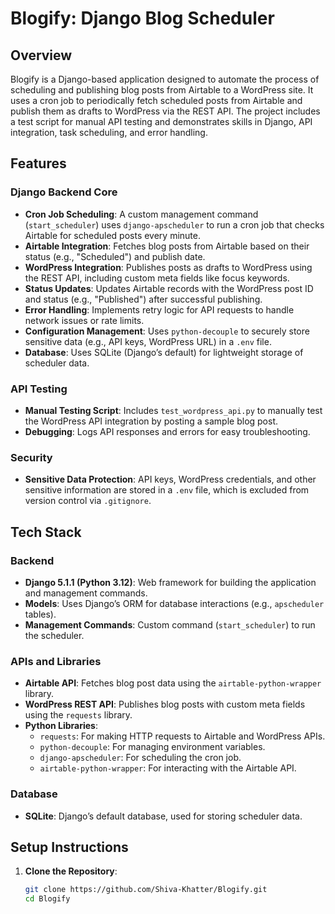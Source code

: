 # Blogify: Django Blog Scheduler

## Overview
Blogify is a Django-based application designed to automate the process of scheduling and publishing blog posts from Airtable to a WordPress site. It uses a cron job to periodically fetch scheduled posts from Airtable and publish them as drafts to WordPress via the REST API. The project includes a test script for manual API testing and demonstrates skills in Django, API integration, task scheduling, and error handling.

## Features


### Django Backend Core
- **Cron Job Scheduling**: A custom management command (`start_scheduler`) uses `django-apscheduler` to run a cron job that checks Airtable for scheduled posts every minute.
- **Airtable Integration**: Fetches blog posts from Airtable based on their status (e.g., "Scheduled") and publish date.
- **WordPress Integration**: Publishes posts as drafts to WordPress using the REST API, including custom meta fields like focus keywords.
- **Status Updates**: Updates Airtable records with the WordPress post ID and status (e.g., "Published") after successful publishing.
- **Error Handling**: Implements retry logic for API requests to handle network issues or rate limits.
- **Configuration Management**: Uses `python-decouple` to securely store sensitive data (e.g., API keys, WordPress URL) in a `.env` file.
- **Database**: Uses SQLite (Django’s default) for lightweight storage of scheduler data.

### API Testing
- **Manual Testing Script**: Includes `test_wordpress_api.py` to manually test the WordPress API integration by posting a sample blog post.
- **Debugging**: Logs API responses and errors for easy troubleshooting.

### Security
- **Sensitive Data Protection**: API keys, WordPress credentials, and other sensitive information are stored in a `.env` file, which is excluded from version control via `.gitignore`.

## Tech Stack

### Backend
- **Django 5.1.1 (Python 3.12)**: Web framework for building the application and management commands.
- **Models**: Uses Django’s ORM for database interactions (e.g., `apscheduler` tables).
- **Management Commands**: Custom command (`start_scheduler`) to run the scheduler.

### APIs and Libraries
- **Airtable API**: Fetches blog post data using the `airtable-python-wrapper` library.
- **WordPress REST API**: Publishes blog posts with custom meta fields using the `requests` library.
- **Python Libraries**:
  - `requests`: For making HTTP requests to Airtable and WordPress APIs.
  - `python-decouple`: For managing environment variables.
  - `django-apscheduler`: For scheduling the cron job.
  - `airtable-python-wrapper`: For interacting with the Airtable API.


### Database
- **SQLite**: Django’s default database, used for storing scheduler data.

## Setup Instructions
1. **Clone the Repository**:
   ```bash
   git clone https://github.com/Shiva-Khatter/Blogify.git
   cd Blogify
